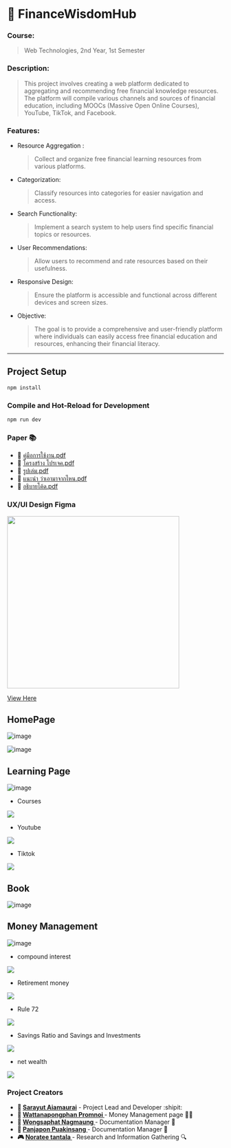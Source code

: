 # :money_with_wings: FinanceWisdomHub


### Course: 
> Web Technologies, 2nd Year, 1st Semester

### Description:
>This project involves creating a web platform dedicated to aggregating and recommending free financial knowledge resources. The platform will compile various channels and sources of financial education, including MOOCs (Massive Open Online Courses), YouTube, TikTok, and Facebook.

### Features:

* Resource Aggregation : 
  > Collect and organize free financial learning resources from various platforms.

 * Categorization: 
    > Classify resources into categories for easier navigation and access.
* Search Functionality: 
  > Implement a search system to help users find specific financial topics or resources.
* User Recommendations: 
  >Allow users to recommend and rate resources based on their usefulness.
* Responsive Design: 
  >Ensure the platform is accessible and functional across different devices and screen sizes.
* Objective:
  >The goal is to provide a comprehensive and user-friendly platform where individuals can easily access free financial education and resources, enhancing their financial literacy.

---

## Project Setup

```sh
npm install
```

### Compile and Hot-Reload for Development

```sh
npm run dev
```



### Paper :books:
* :closed_book: [คู่มือการใช้งาน.pdf](https://github.com/user-attachments/files/16571876/default.pdf)
* :green_book: [โครงสร้าง โปรเจค.pdf](https://github.com/user-attachments/files/16571877/default.pdf)
* :blue_book: [รูปเล่ม.pdf](https://github.com/user-attachments/files/16571885/projectcomsci-5-4.pdf)
* :orange_book: [แนะนำ ว่าเอามาจากไหน.pdf](https://github.com/user-attachments/files/16571887/default.pdf)
* :ledger: [อธิบายโค้ด.pdf](https://github.com/user-attachments/files/16571888/FWHUB.pdf)


###  UX/UI Design Figma

<img src="https://github.com/user-attachments/assets/c724affa-c11e-4d12-aae5-cd09edb12210" width="400">

[View Here](https://www.figma.com/design/TGyGEW9KItFiJVwCURDuNW/FWHUB?node-id=0-1&t=bpuO8pY477dVHGo4-1) </br>



## HomePage
![image](https://github.com/user-attachments/assets/34a4f9ff-26d1-4f21-b01e-354a66ddc2bc)

![image](https://github.com/user-attachments/assets/458c9594-8da4-443d-8cd0-35f711bf6bcf)



## Learning Page

![image](https://github.com/user-attachments/assets/96ac3049-3031-4d3f-a0b2-cbd8105cc99e)

* Courses

<img src="https://github.com/user-attachments/assets/bfce91d8-904e-4892-b9eb-dba4961bf873" >

* Youtube

<img src="https://github.com/user-attachments/assets/a0e6d6c9-b08f-4afe-895f-63d2ade79785" >

* Tiktok

<img src="https://github.com/user-attachments/assets/6eaf1de3-1d8a-42f3-859a-ff2c78104e8c" >




## Book

![image](https://github.com/user-attachments/assets/5af2328f-d79a-49b7-a9f3-9cabba6474cd)



## Money Management
![image](https://github.com/user-attachments/assets/c6c155ec-84e0-4211-b06c-62bf0faa4736)

* compound interest

<img src="https://github.com/user-attachments/assets/8f90c6f1-310c-4370-b283-36b56bf907b8" >

* Retirement money

<img src="https://github.com/user-attachments/assets/6d6a3e2a-ae83-47ec-a2ef-4e552804dea8" >

* Rule 72

<img src="https://github.com/user-attachments/assets/7d39958b-6116-455e-af95-ef623594a725" >

* Savings Ratio and Savings and Investments

<img src="https://github.com/user-attachments/assets/11c93e80-e634-4456-8c6e-4fcf5c145cfc" >

* net wealth

<img src="https://github.com/user-attachments/assets/facd71aa-571c-47c5-a791-403dbfdf8e4b" >

### Project Creators

- **:avocado: [Sarayut Aiamaurai](https://github.com/SarayutBz)** - Project Lead and Developer :shipit:
- **:takeout_box: [Wattanapongphan Promnoi ](https://github.com/Wattanapongphan)** - Money Management page :man_technologist:
- **:frog: [Wongsaphat Nagmaung ](https://github.com/Bee34949)** - Documentation Manager :pencil:
- **:person_in_tuxedo: [Panjapon Puakinsang ](https://github.com/PanjaponPuakinsang)** - Documentation Manager :pencil:
- **:video_game: [Noratee tantala ](https://github.com/norateetantala)** -  Research and Information Gathering :mag:
